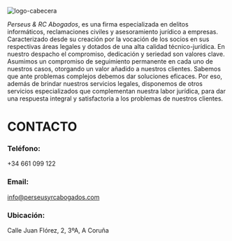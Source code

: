 ![logo-cabecera](https://user-images.githubusercontent.com/63341181/84494989-b50a7280-acaa-11ea-98f2-ff38f16d276a.png)

*Perseus & RC Abogados*, es una firma especializada en delitos informáticos, reclamaciones civiles y asesoramiento jurídico a empresas. Caracterizado desde su creación por la vocación de los socios en sus respectivas áreas legales y dotados de una alta calidad técnico-jurídica. En nuestro despacho el compromiso, dedicación y seriedad son valores clave. Asumimos un compromiso de seguimiento permanente en cada uno de nuestros casos, otorgando un valor añadido a nuestros clientes. Sabemos que ante problemas complejos debemos dar soluciones eficaces. Por eso, además de brindar nuestros servicios legales, disponemos de otros servicios especializados que complementan nuestra labor jurídica, para dar una respuesta integral y satisfactoria a los problemas de nuestros clientes.


# CONTACTO

### Teléfono:
+34 661 099 122

### Email:
info@perseusyrcabogados.com

### Ubicación:
Calle Juan Flórez, 2, 3ºA, A Coruña
